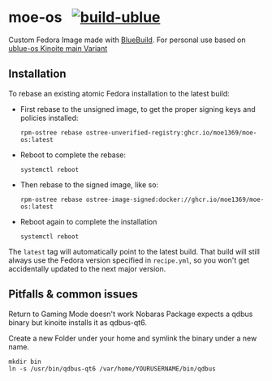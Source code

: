 # moe-os &nbsp; [![build-ublue](https://github.com/moe1369/moe-os/actions/workflows/build.yml/badge.svg)](https://github.com/moe1369/moe-os/actions/workflows/build.yml)

Custom Fedora Image made with [BlueBuild](https://blue-build.org).
For personal use based on [ublue-os Kinoite main Variant](https://github.com/ublue-os/main/)

## Installation

To rebase an existing atomic Fedora installation to the latest build:

- First rebase to the unsigned image, to get the proper signing keys and policies installed:
  ```
  rpm-ostree rebase ostree-unverified-registry:ghcr.io/moe1369/moe-os:latest
  ```
- Reboot to complete the rebase:
  ```
  systemctl reboot
  ```
- Then rebase to the signed image, like so:
  ```
  rpm-ostree rebase ostree-image-signed:docker://ghcr.io/moe1369/moe-os:latest
  ```
- Reboot again to complete the installation
  ```
  systemctl reboot
  ```

The `latest` tag will automatically point to the latest build. That build will still always use the Fedora version specified in `recipe.yml`, so you won't get accidentally updated to the next major version.
## Pitfalls & common issues

Return to Gaming Mode doesn't work
Nobaras Package expects a qdbus binary but kinoite installs it as qdbus-qt6.

Create a new Folder under your home and symlink the binary under a new name.
```
mkdir bin
ln -s /usr/bin/qdbus-qt6 /var/home/YOURUSERNAME/bin/qdbus
```
